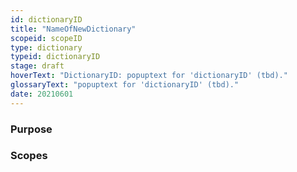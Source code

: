 ```yaml
---
id: dictionaryID
title: "NameOfNewDictionary"
scopeid: scopeID
type: dictionary
typeid: dictionaryID
stage: draft
hoverText: "DictionaryID: popuptext for 'dictionaryID' (tbd)."
glossaryText: "popuptext for 'dictionaryID' (tbd)."
date: 20210601
---
```

<!--A dictionary is an alphabetically sorted list of terms with associated meanings that originate from multiple scopes.
This template lets you define the specifications according to which a specific dictionary is generated.
-->

### Purpose
<!--State the purpose(s) that this dictionary aims to fulfill, in such a way that readers can easily determine whether or not it is useful for them to use it. This text appears as the introduction of the (generated) dictionary.-->

### Scopes
<!--This section specifies the various scopes from which terms are included in the dictionary-->
